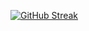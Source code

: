 [![GitHub Streak](https://streak-stats.demolab.com?user=ramya-bharathi-m&theme=dark&background=000000&ring=0D0BEB&border=DCE0EB&fire=D9BE04&currStreakLabel=D2D90D)](https://git.io/streak-stats)
<!---
r[![GitHub Streak](https://streak-stats.demolab.com?user=ramya-bharathi-m&theme=rising-sun&background=45%2C1D10EB%2CD44BEB)](https://git.io/streak-stats)amya-bharathi-m/ramya-bharathi-m is a ✨ special ✨ repository because its `README.md` (this file) appears on your GitHub profile.
You can click the Preview link to take a look at your changes.
--->
